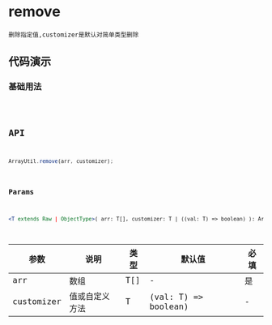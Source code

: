# remove

`删除指定值,customizer是默认对简单类型删除`


## 代码演示

### 基础用法
<code src="./remove-use.tsx" />


## API
```jsx | pure
ArrayUtil.remove(arr, customizer);
```

### Params
```jsx | pure
<T extends Raw | ObjectType>( arr: T[], customizer: T | ((val: T) => boolean) ): Array<T> 
```
| 参数       | 说明           | 类型 | 默认值               | 必填 |
| ---------- | -------------- | ---- | -------------------- | ---- |
| arr        | 数组           | T[]  | -                    | 是   |
| customizer | 值或自定义方法 | T    | (val: T) => boolean) | -    | 是   
